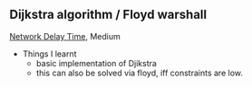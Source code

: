 ##  Dijkstra algorithm / Floyd warshall
[Network Delay Time](https://leetcode.com/problems/network-delay-time/), Medium
 - Things I learnt
   - basic implementation of Djikstra
   - this can also be solved via floyd, iff constraints are low. 
